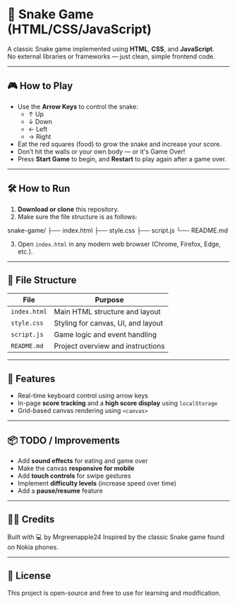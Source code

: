 # 🐍 Snake Game (HTML/CSS/JavaScript)

A classic Snake game implemented using **HTML**, **CSS**, and **JavaScript**.  
No external libraries or frameworks — just clean, simple frontend code.

---

## 🎮 How to Play

- Use the **Arrow Keys** to control the snake:
  - ↑ Up
  - ↓ Down
  - ← Left
  - → Right
- Eat the red squares (food) to grow the snake and increase your score.
- Don’t hit the walls or your own body — or it's Game Over!
- Press **Start Game** to begin, and **Restart** to play again after a game over.

---

## 🛠️ How to Run

1. **Download or clone** this repository.
2. Make sure the file structure is as follows:

snake-game/
├── index.html
├── style.css
├── script.js
└── README.md

3. Open `index.html` in any modern web browser (Chrome, Firefox, Edge, etc.).

---

## 📁 File Structure

| File        | Purpose                                |
|-------------|----------------------------------------|
| `index.html`| Main HTML structure and layout         |
| `style.css` | Styling for canvas, UI, and layout     |
| `script.js` | Game logic and event handling          |
| `README.md` | Project overview and instructions      |

---

## 🚀 Features

- Real-time keyboard control using arrow keys
- In-page **score tracking** and a **high score display** using `localStorage`
- Grid-based canvas rendering using `<canvas>`

---

## 📦 TODO / Improvements

- Add **sound effects** for eating and game over
- Make the canvas **responsive for mobile**
- Add **touch controls** for swipe gestures
- Implement **difficulty levels** (increase speed over time)
- Add a **pause/resume** feature

---

## 🧑‍💻 Credits

Built with 💻 by Mrgreenapple24 
Inspired by the classic Snake game found on Nokia phones.

---

## 📜 License

This project is open-source and free to use for learning and modification.
